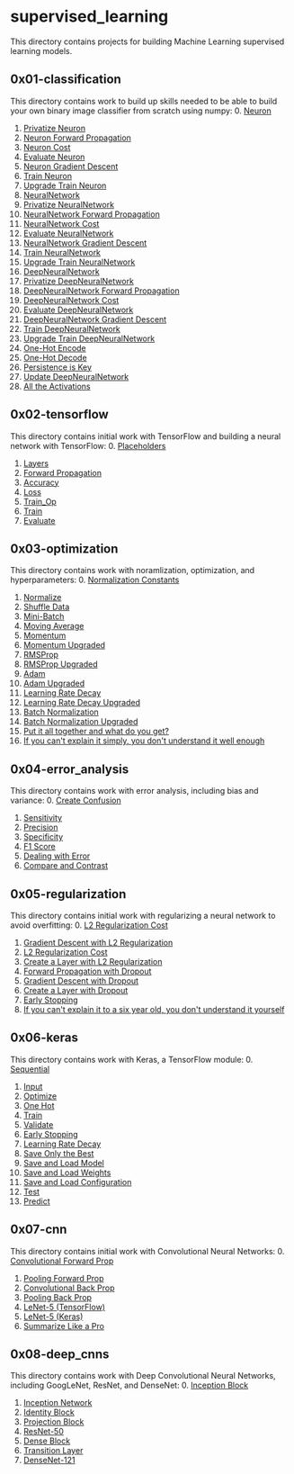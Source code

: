 # supervised_learning
This directory contains projects for building Machine Learning supervised learning models.

## 0x01-classification
This directory contains work to build up skills needed to be able to build your own binary image classifier from scratch using numpy:
0. [Neuron](/supervised_learning/0x01-classification/0-neuron.py)
1. [Privatize Neuron](/supervised_learning/0x01-classification/1-neuron.py)
2. [Neuron Forward Propagation](/supervised_learning/0x01-classification/2-neuron.py)
3. [Neuron Cost](/supervised_learning/0x01-classification/3-neuron.py)
4. [Evaluate Neuron](/supervised_learning/0x01-classification/4-neuron.py)
5. [Neuron Gradient Descent](/supervised_learning/0x01-classification/5-neuron.py)
6. [Train Neuron](/supervised_learning/0x01-classification/6-neuron.py)
7. [Upgrade Train Neuron](/supervised_learning/0x01-classification/7-neuron.py)
8. [NeuralNetwork](/supervised_learning/0x01-classification/8-neural_network.py)
9. [Privatize NeuralNetwork](/supervised_learning/0x01-classification/9-neural_network.py)
10. [NeuralNetwork Forward Propagation](/supervised_learning/0x01-classification/10-neural_network.py)
11. [NeuralNetwork Cost](/supervised_learning/0x01-classification/11-neural_network.py)
12. [Evaluate NeuralNetwork](/supervised_learning/0x01-classification/12-neural_network.py)
13. [NeuralNetwork Gradient Descent](/supervised_learning/0x01-classification/13-neural_network.py)
14. [Train NeuralNetwork](/supervised_learning/0x01-classification/14-neural_network.py)
15. [Upgrade Train NeuralNetwork](/supervised_learning/0x01-classification/15-neural_network.py)
16. [DeepNeuralNetwork](/supervised_learning/0x01-classification/16-deep_neural_network.py)
17. [Privatize DeepNeuralNetwork](/supervised_learning/0x01-classification/17-deep_neural_network.py)
18. [DeepNeuralNetwork Forward Propagation](/supervised_learning/0x01-classification/18-deep_neural_network.py)
19. [DeepNeuralNetwork Cost](/supervised_learning/0x01-classification/19-deep_neural_network.py)
20. [Evaluate DeepNeuralNetwork](/supervised_learning/0x01-classification/20-deep_neural_network.py)
21. [DeepNeuralNetwork Gradient Descent](/supervised_learning/0x01-classification/21-deep_neural_network.py)
22. [Train DeepNeuralNetwork](/supervised_learning/0x01-classification/22-deep_neural_network.py)
23. [Upgrade Train DeepNeuralNetwork](/supervised_learning/0x01-classification/23-deep_neural_network.py)
24. [One-Hot Encode](/supervised_learning/0x01-classification/24-one_hot_encode.py)
25. [One-Hot Decode](/supervised_learning/0x01-classification/25-one_hot_decode.py)
26. [Persistence is Key](/supervised_learning/0x01-classification/26-deep_neural_network.py)
27. [Update DeepNeuralNetwork](/supervised_learning/0x01-classification/27-deep_neural_network.py)
28. [All the Activations](/supervised_learning/0x01-classification/28-deep_neural_network.py)

## 0x02-tensorflow
This directory contains initial work with TensorFlow and building a neural network with TensorFlow:
0. [Placeholders](/supervised_learning/0x02-tensorflow/0-create_placeholders.py)
1. [Layers](/supervised_learning/0x02-tensorflow/1-create_layer.py)
2. [Forward Propagation](/supervised_learning/0x02-tensorflow/2-forward_prop.py)
3. [Accuracy](/supervised_learning/0x02-tensorflow/3-calculate_accuracy.py)
4. [Loss](/supervised_learning/0x02-tensorflow/4-calculate_loss.py)
5. [Train_Op](/supervised_learning/0x02-tensorflow/5-create_train_op.py)
6. [Train](/supervised_learning/0x02-tensorflow/6-train.py)
7. [Evaluate](/supervised_learning/0x02-tensorflow/7-evaluate.py)

## 0x03-optimization
This directory contains work with noramlization, optimization, and hyperparameters:
0. [Normalization Constants](/supervised_learning/0x03-optimization/0-norm_constants.py)
1. [Normalize](/supervised_learning/0x03-optimization/1-normalize.py)
2. [Shuffle Data](/supervised_learning/0x03-optimization/2-shuffle_data.py)
3. [Mini-Batch](/supervised_learning/0x03-optimization/3-mini_batch.py)
4. [Moving Average](/supervised_learning/0x03-optimization/4-moving_average.py)
5. [Momentum](/supervised_learning/0x03-optimization/5-momentum.py)
6. [Momentum Upgraded](/supervised_learning/0x03-optimization/6-momentum.py)
7. [RMSProp](/supervised_learning/0x03-optimization/7-RMSProp.py)
8. [RMSProp Upgraded](/supervised_learning/0x03-optimization/8-RMSProp.py)
9. [Adam](/supervised_learning/0x03-optimization/9-Adam.py)
10. [Adam Upgraded](/supervised_learning/0x03-optimization/10-Adam.py)
11. [Learning Rate Decay](/supervised_learning/0x03-optimization/11-learning_rate_decay.py)
12. [Learning Rate Decay Upgraded](/supervised_learning/0x03-optimization/12-learning_rate_decay.py)
13. [Batch Normalization](/supervised_learning/0x03-optimization/13-batch_norm.py)
14. [Batch Normalization Upgraded](/supervised_learning/0x03-optimization/14-batch_norm.py)
15. [Put it all together and what do you get?](/supervised_learning/0x03-optimization/15-model.py)
16. [If you can't explain it simply, you don't understand it well enough]()

## 0x04-error_analysis
This directory contains work with error analysis, including bias and variance:
0. [Create Confusion](/supervised_learning/0x04-error_analysis/0-create_confusion.py)
1. [Sensitivity](/supervised_learning/0x04-error_analysis/1-sensitivity.py)
2. [Precision](/supervised_learning/0x04-error_analysis/2-precision.py)
3. [Specificity](/supervised_learning/0x04-error_analysis/3-specificity)
4. [F1 Score](/supervised_learning/0x04-error_analysis/4-f1_score.py)
5. [Dealing with Error](/supervised_learning/0x04-error_analysis/5-error_handling)
6. [Compare and Contrast](/supervised_learning/0x04-error_analysis/6-compare_and_contrast)

## 0x05-regularization
This directory contains initial work with regularizing a neural network to avoid overfitting:
0. [L2 Regularization Cost](/supervised_learning/0x05-regularization/0-l2_reg_cost.py)
1. [Gradient Descent with L2 Regularization](/supervised_learning/0x05-regularization/1-l2_reg_gradient_descent.py)
2. [L2 Regularization Cost](/supervised_learning/0x05-regularization/2-l2_reg_cost.py)
3. [Create a Layer with L2 Regularization](/supervised_learning/0x05-regularization/3-l2_reg_create_laayer.py)
4. [Forward Propagation with Dropout](/supervised_learning/0x05-regularization/4-dropout_forward_prop.py)
5. [Gradient Descent with Dropout](/supervised_learning/0x05-regularization/5-dropout_gradient_descent.py)
6. [Create a Layer with Dropout](/supervised_learning/0x05-regularization/6-dropout_create_layer.py)
7. [Early Stopping](/supervised_learning/0x05-regularization/7-early_stopping.py)
8. [If you can't explain it to a six year old, you don't understand it yourself]()

## 0x06-keras
This directory contains work with Keras, a TensorFlow module:
0. [Sequential](/supervised_learning/0x06-keras/0-sequential.py)
1. [Input](/supervised_learning/0x06-keras/1-input.py)
2. [Optimize](/supervised_learning/0x06-keras/2-optimize.py)
3. [One Hot](/supervised_learning/0x06-keras/3-one_hot.py)
4. [Train](/supervised_learning/0x06-keras/4-train.py)
5. [Validate](/supervised_learning/0x06-keras/5-train.py)
6. [Early Stopping](/supervised_learning/0x06-keras/6-train.py)
7. [Learning Rate Decay](/supervised_learning/0x06-keras/7-train.py)
8. [Save Only the Best](/supervised_learning/0x06-keras/8-train.py)
9. [Save and Load Model](/supervised_learning/0x06-keras/9-model.py)
10. [Save and Load Weights](/supervised_learning/0x06-keras/10-weights.py)
11. [Save and Load Configuration](/supervised_learning/0x06-keras/11-config.py)
12. [Test](/supervised_learning/0x06-keras/12-test.py)
13. [Predict](/supervised_learning/0x06-keras/13-predict.py)

## 0x07-cnn
This directory contains initial work with Convolutional Neural Networks:
0. [Convolutional Forward Prop](/supervised_learning/0x07-cnn/0-conv_forward.py)
1. [Pooling Forward Prop](/supervised_learning/0x07-cnn/1-pool_forward.py)
2. [Convolutional Back Prop](/supervised_learning/0x07-cnn/2-conv_backward.py)
3. [Pooling Back Prop](/supervised_learning/0x07-cnn/3-pool_backward.py)
4. [LeNet-5 (TensorFlow)](/supervised_learning/0x07-cnn/4-lenet5.py)
5. [LeNet-5 (Keras)](/supervised_learning/0x07-cnn/5-lenet5.py)
6. [Summarize Like a Pro]()

## 0x08-deep_cnns
This directory contains work with Deep Convolutional Neural Networks, including GoogLeNet, ResNet, and DenseNet:
0. [Inception Block](/supervised_learning/0x08-deep_cnns/0-inception_block.py)
1. [Inception Network](/supervised_learning/0x08-deep_cnns/1-inception_network.py)
2. [Identity Block](/supervised_learning/0x08-deep_cnns/2-identity_block.py)
3. [Projection Block](/supervised_learning/0x08-deep_cnns/3-projection_block.py)
4. [ResNet-50](/supervised_learning/0x08-deep_cnns/4-resnet50.py)
5. [Dense Block](/supervised_learning/0x08-deep_cnns/5-dense_block.py)
6. [Transition Layer](/supervised_learning/0x08-deep_cnns/6-transition_layer.py)
7. [DenseNet-121](/supervised_learning/0x08-deep_cnns/7-densenet121.py)
